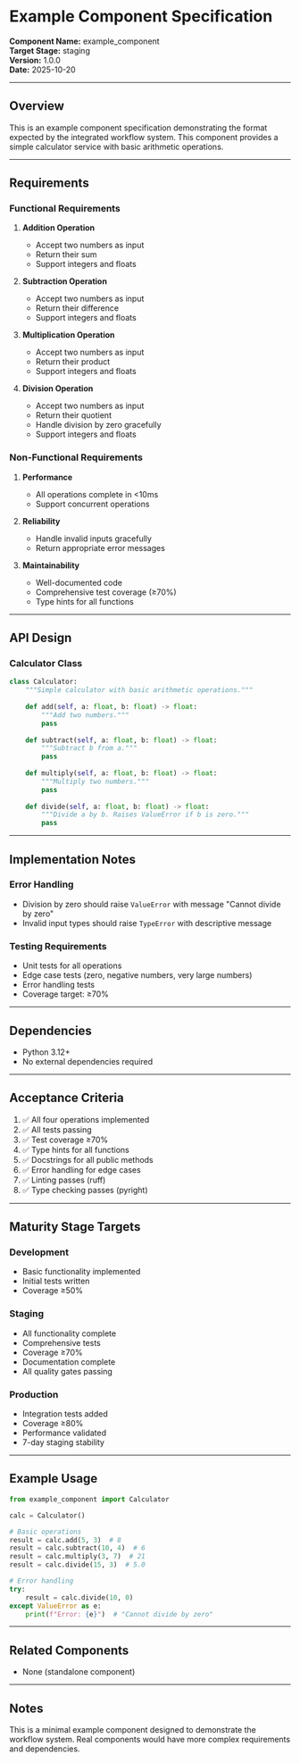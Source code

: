 # Example Component Specification

**Component Name:** example_component  
**Target Stage:** staging  
**Version:** 1.0.0  
**Date:** 2025-10-20

---

## Overview

This is an example component specification demonstrating the format expected by the integrated workflow system. This component provides a simple calculator service with basic arithmetic operations.

---

## Requirements

### Functional Requirements

1. **Addition Operation**
   - Accept two numbers as input
   - Return their sum
   - Support integers and floats

2. **Subtraction Operation**
   - Accept two numbers as input
   - Return their difference
   - Support integers and floats

3. **Multiplication Operation**
   - Accept two numbers as input
   - Return their product
   - Support integers and floats

4. **Division Operation**
   - Accept two numbers as input
   - Return their quotient
   - Handle division by zero gracefully
   - Support integers and floats

### Non-Functional Requirements

1. **Performance**
   - All operations complete in <10ms
   - Support concurrent operations

2. **Reliability**
   - Handle invalid inputs gracefully
   - Return appropriate error messages

3. **Maintainability**
   - Well-documented code
   - Comprehensive test coverage (≥70%)
   - Type hints for all functions

---

## API Design

### Calculator Class

```python
class Calculator:
    """Simple calculator with basic arithmetic operations."""
    
    def add(self, a: float, b: float) -> float:
        """Add two numbers."""
        pass
    
    def subtract(self, a: float, b: float) -> float:
        """Subtract b from a."""
        pass
    
    def multiply(self, a: float, b: float) -> float:
        """Multiply two numbers."""
        pass
    
    def divide(self, a: float, b: float) -> float:
        """Divide a by b. Raises ValueError if b is zero."""
        pass
```

---

## Implementation Notes

### Error Handling

- Division by zero should raise `ValueError` with message "Cannot divide by zero"
- Invalid input types should raise `TypeError` with descriptive message

### Testing Requirements

- Unit tests for all operations
- Edge case tests (zero, negative numbers, very large numbers)
- Error handling tests
- Coverage target: ≥70%

---

## Dependencies

- Python 3.12+
- No external dependencies required

---

## Acceptance Criteria

1. ✅ All four operations implemented
2. ✅ All tests passing
3. ✅ Test coverage ≥70%
4. ✅ Type hints for all functions
5. ✅ Docstrings for all public methods
6. ✅ Error handling for edge cases
7. ✅ Linting passes (ruff)
8. ✅ Type checking passes (pyright)

---

## Maturity Stage Targets

### Development
- Basic functionality implemented
- Initial tests written
- Coverage ≥50%

### Staging
- All functionality complete
- Comprehensive tests
- Coverage ≥70%
- Documentation complete
- All quality gates passing

### Production
- Integration tests added
- Coverage ≥80%
- Performance validated
- 7-day staging stability

---

## Example Usage

```python
from example_component import Calculator

calc = Calculator()

# Basic operations
result = calc.add(5, 3)  # 8
result = calc.subtract(10, 4)  # 6
result = calc.multiply(3, 7)  # 21
result = calc.divide(15, 3)  # 5.0

# Error handling
try:
    result = calc.divide(10, 0)
except ValueError as e:
    print(f"Error: {e}")  # "Cannot divide by zero"
```

---

## Related Components

- None (standalone component)

---

## Notes

This is a minimal example component designed to demonstrate the workflow system. Real components would have more complex requirements and dependencies.


